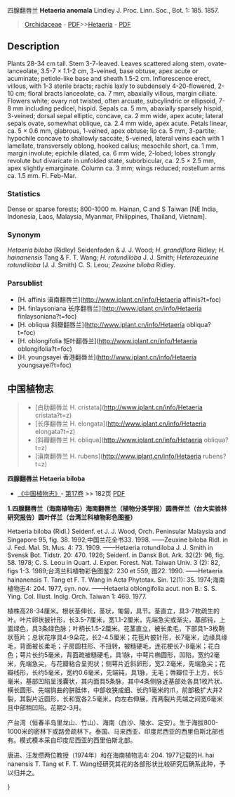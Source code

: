 四腺翻唇兰 **Hetaeria anomala** Lindley J. Proc. Linn. Soc., Bot. 1: 185. 1857.

> [Orchidaceae](http://www.iplant.cn/info/Orchidaceae?t=foc) - [PDF](http://www.iplant.cn/foc/pdf/Orchidaceae.pdf)>>[Hetaeria](http://www.iplant.cn/info/Hetaeria?t=foc) - [PDF](http://www.iplant.cn/foc/pdf/Hetaeria.pdf)

## Description

Plants 28-34 cm tall. Stem 3-7-leaved. Leaves scattered along stem, ovate-lanceolate, 3.5-7 × 1.1-2 cm, 3-veined, base obtuse, apex acute or acuminate; petiole-like base and sheath 1.5-2 cm. Inflorescence erect, villous, with 1-3 sterile bracts; rachis laxly to subdensely 4-20-flowered, 2-10 cm; floral bracts lanceolate, ca. 7 mm, abaxially villous, margin ciliate. Flowers white; ovary not twisted, often arcuate, subcylindric or ellipsoid, 7-8 mm including pedicel, hispid. Sepals ca. 5 mm, abaxially sparsely hispid, 3-veined; dorsal sepal elliptic, concave, ca. 2 mm wide, apex acute; lateral sepals ovate, somewhat oblique, ca. 2.4 mm wide, apex acute. Petals linear, ca. 5 × 0.6 mm, glabrous, 1-veined, apex obtuse; lip ca. 5 mm, 3-partite; hypochile concave to shallowly saccate, 5-veined, lateral veins each with 1 lamellate, transversely oblong, hooked callus; mesochile short, ca. 1 mm, margin involute; epichile dilated, ca. 6 mm wide, 2-lobed; lobes strongly revolute but divaricate in unfolded state, suborbicular, ca. 2.5 × 2.5 mm, apex slightly emarginate. Column ca. 3 mm; wings reduced; rostellum arms ca. 1.5 mm. Fl. Feb-Mar.

### Statistics
Dense or sparse forests; 800-1000 m. Hainan, C and S Taiwan [NE India, Indonesia, Laos, Malaysia, Myanmar, Philippines, Thailand, Vietnam].

### Synonym
*Hetaeria biloba* (Ridley) Seidenfaden & J. J. Wood; *H. grandiflora* Ridley; *H. hainanensis* Tang & F. T. Wang; *H. rotundiloba* J. J. Smith; *Heterozeuxine rotundiloba* (J. J. Smith) C. S. Leou; *Zeuxine biloba* Ridley.

### Parsublist

* [H.  affinis  滇南翻唇兰](http://www.iplant.cn/info/Hetaeria affinis?t=foc)
* [H.  finlaysoniana  长序翻唇兰](http://www.iplant.cn/info/Hetaeria finlaysoniana?t=foc)
* [H.  obliqua  斜瓣翻唇兰](http://www.iplant.cn/info/Hetaeria obliqua?t=foc)
* [H.  oblongifolia  矩叶翻唇兰](http://www.iplant.cn/info/Hetaeria oblongifolia?t=foc)
* [H.  youngsayei  香港翻唇兰](http://www.iplant.cn/info/Hetaeria youngsayei?t=foc)

## 中国植物志

> * [白肋翻唇兰  H.  cristata](http://www.iplant.cn/info/Hetaeria cristata?t=z)
> * [长序翻唇兰  H.  elongata](http://www.iplant.cn/info/Hetaeria elongata?t=z)
> * [斜瓣翻唇兰  H.  obliqua](http://www.iplant.cn/info/Hetaeria obliqua?t=z)
> * [滇南翻唇兰  H.  rubens](http://www.iplant.cn/info/Hetaeria rubens?t=z)

**四腺翻唇兰 Hetaeria biloba**

* [《中国植物志》](http://www.iplant.cn/frps)- [第17卷](http://www.iplant.cn/frps/vol/17) >> 182页 [PDF](http://www.iplant.cn/frps/pdf/17/182.pdf)

**1.四腺翻唇兰（海南植物志）海南翻唇兰（植物分类学报）圆唇伴兰（台大实验林研究报告）圆叶伴兰（台湾兰科植物彩色图鉴）**

Hetaeria biloba (Ridl.) Seidenf. et J. J. Wood, Orch. Peninsular Malaysia and Singapore 95, fig. 38. 1992;中国兰花全书33. 1998. ——Zeuxine biloba Ridl. in J. Fed. Mal. St. Mus. 4: 73. 1909. ——Hetaeria rotundiloba J. J. Smith in Svensk Bot. Tidstr. 20: 470. 1926; Seidenf. in Dansk Bot. Ark. 32(2): 96, fig. 58. 1978; C. S. Leou in Quart. J. Exper. Forest. Nat. Taiwan Univ. 3 (2): 82, figs 1-3. 1989;台湾兰科植物彩色图鉴2: 230 et 559, 图22. 1990. ——Hetaeria hainanensis T. Tang et F. T. Wang in Acta Phytotax. Sin. 12(1): 35. 1974;海南植物志4: 204. 1977, syn. nov. ——Hetaeria oblongifolia acut. non B.: S. S. Ying. Col. Illust. Indig. Orch. Taiwan 1: 469. 1977.

植株高28-34厘米。根状茎伸长，茎状，匍匐，具节。茎直立，具3-7枚疏生的叶。叶片卵状披针形，长3.5-7厘米，宽1.1-2厘米，先端急尖或渐尖，基部钝，上面绿色，具3条绿色脉；叶柄长1.5-2厘米。花茎直立，被长柔毛，下部具1-3枚鞘状苞片；总状花序具4-9朵花，长2-4.5厘米；花苞片披针形，长7毫米，边缘具缘毛，背面被长柔毛；子房圆柱形、不扭转，被糙硬毛，连花梗长7-8毫米；花白色；萼片长约5毫米，背面疏被糙硬毛，具1脉，中萼片椭圆形，凹陷，宽约2毫米，先端急尖，与花瓣粘合呈兜状；侧萼片近斜卵形，宽2.2毫米，先端急尖；花瓣线形，长约5毫米，宽约0.6毫米，先端钝，具1脉，无毛；唇瓣位于上方，长5毫米，基部凹陷呈浅囊状，其内面具5条脉，其中4条侧脉近基部处各具1枚片状、横长圆形、先端钩曲的胼胝体，中部收狭成细、长约1毫米的爪，前部极扩大并2裂，其裂片近圆形，长和宽各2.5毫米，向左右伸展，而两裂片先端之间宽6毫米且中部稍凹陷。花期2-3月。

产台湾（恒春半岛里龙山、竹山）、海南（白沙、陵水、定安）。生于海拔800-1000米的密林下或路旁疏林下。泰国、马来西亚、印度尼西亚的西里伯斯北部也有。模式模本采自印度尼西亚的西里伯斯北部。

唐进、汪发缵两位教授（1974年）和在海南植物志4: 204. 1977记载的H. hai nanensis T. Tang et F. T. Wang经研究其花的各部形状比较研究后确系此种，予以归并之。

}